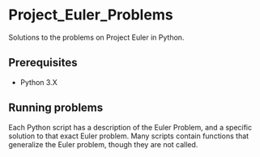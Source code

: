 # Project_Euler_Problems
Solutions to the problems on Project Euler in Python.

## Prerequisites
* Python 3.X

## Running problems
Each Python script has a description of the Euler Problem, and a specific solution to that exact Euler problem. Many scripts contain functions that generalize the Euler problem, though they are not called. 
